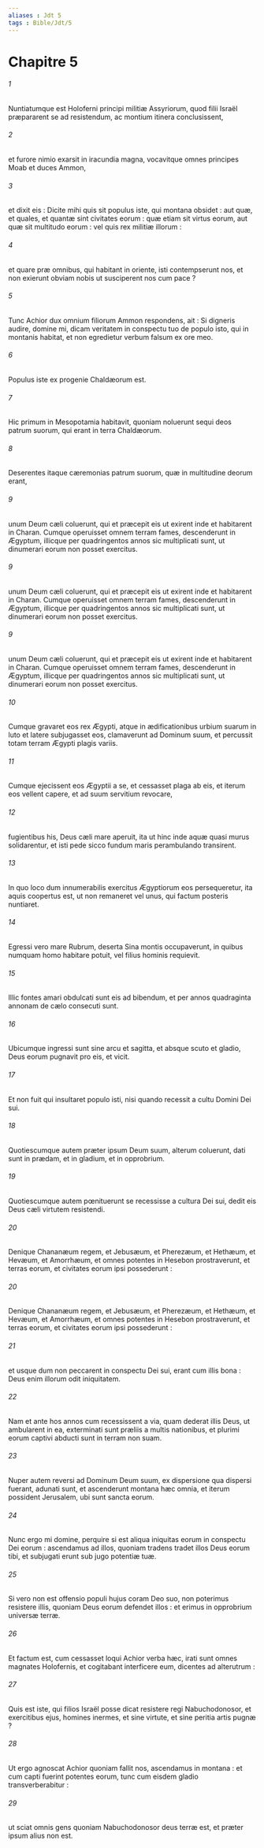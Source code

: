 ```yaml
---
aliases : Jdt 5
tags : Bible/Jdt/5
---
```


# Chapitre 5

###### 1
Nuntiatumque est Holoferni principi militiæ Assyriorum, quod filii Israël præpararent se ad resistendum, ac montium itinera conclusissent,
###### 2
et furore nimio exarsit in iracundia magna, vocavitque omnes principes Moab et duces Ammon,
###### 3
et dixit eis : Dicite mihi quis sit populus iste, qui montana obsidet : aut quæ, et quales, et quantæ sint civitates eorum : quæ etiam sit virtus eorum, aut quæ sit multitudo eorum : vel quis rex militiæ illorum :
###### 4
et quare præ omnibus, qui habitant in oriente, isti contempserunt nos, et non exierunt obviam nobis ut susciperent nos cum pace ?
###### 5
Tunc Achior dux omnium filiorum Ammon respondens, ait : Si digneris audire, domine mi, dicam veritatem in conspectu tuo de populo isto, qui in montanis habitat, et non egredietur verbum falsum ex ore meo.
###### 6
Populus iste ex progenie Chaldæorum est.
###### 7
Hic primum in Mesopotamia habitavit, quoniam noluerunt sequi deos patrum suorum, qui erant in terra Chaldæorum.
###### 8
Deserentes itaque cæremonias patrum suorum, quæ in multitudine deorum erant,
###### 9
unum Deum cæli coluerunt, qui et præcepit eis ut exirent inde et habitarent in Charan. Cumque operuisset omnem terram fames, descenderunt in Ægyptum, illicque per quadringentos annos sic multiplicati sunt, ut dinumerari eorum non posset exercitus.
###### 9
unum Deum cæli coluerunt, qui et præcepit eis ut exirent inde et habitarent in Charan. Cumque operuisset omnem terram fames, descenderunt in Ægyptum, illicque per quadringentos annos sic multiplicati sunt, ut dinumerari eorum non posset exercitus.
###### 9
unum Deum cæli coluerunt, qui et præcepit eis ut exirent inde et habitarent in Charan. Cumque operuisset omnem terram fames, descenderunt in Ægyptum, illicque per quadringentos annos sic multiplicati sunt, ut dinumerari eorum non posset exercitus.
###### 10
Cumque gravaret eos rex Ægypti, atque in ædificationibus urbium suarum in luto et latere subjugasset eos, clamaverunt ad Dominum suum, et percussit totam terram Ægypti plagis variis.
###### 11
Cumque ejecissent eos Ægyptii a se, et cessasset plaga ab eis, et iterum eos vellent capere, et ad suum servitium revocare,
###### 12
fugientibus his, Deus cæli mare aperuit, ita ut hinc inde aquæ quasi murus solidarentur, et isti pede sicco fundum maris perambulando transirent.
###### 13
In quo loco dum innumerabilis exercitus Ægyptiorum eos persequeretur, ita aquis coopertus est, ut non remaneret vel unus, qui factum posteris nuntiaret.
###### 14
Egressi vero mare Rubrum, deserta Sina montis occupaverunt, in quibus numquam homo habitare potuit, vel filius hominis requievit.
###### 15
Illic fontes amari obdulcati sunt eis ad bibendum, et per annos quadraginta annonam de cælo consecuti sunt.
###### 16
Ubicumque ingressi sunt sine arcu et sagitta, et absque scuto et gladio, Deus eorum pugnavit pro eis, et vicit.
###### 17
Et non fuit qui insultaret populo isti, nisi quando recessit a cultu Domini Dei sui.
###### 18
Quotiescumque autem præter ipsum Deum suum, alterum coluerunt, dati sunt in prædam, et in gladium, et in opprobrium.
###### 19
Quotiescumque autem pœnituerunt se recessisse a cultura Dei sui, dedit eis Deus cæli virtutem resistendi.
###### 20
Denique Chananæum regem, et Jebusæum, et Pherezæum, et Hethæum, et Hevæum, et Amorrhæum, et omnes potentes in Hesebon prostraverunt, et terras eorum, et civitates eorum ipsi possederunt :
###### 20
Denique Chananæum regem, et Jebusæum, et Pherezæum, et Hethæum, et Hevæum, et Amorrhæum, et omnes potentes in Hesebon prostraverunt, et terras eorum, et civitates eorum ipsi possederunt :
###### 21
et usque dum non peccarent in conspectu Dei sui, erant cum illis bona : Deus enim illorum odit iniquitatem.
###### 22
Nam et ante hos annos cum recessissent a via, quam dederat illis Deus, ut ambularent in ea, exterminati sunt præliis a multis nationibus, et plurimi eorum captivi abducti sunt in terram non suam.
###### 23
Nuper autem reversi ad Dominum Deum suum, ex dispersione qua dispersi fuerant, adunati sunt, et ascenderunt montana hæc omnia, et iterum possident Jerusalem, ubi sunt sancta eorum.
###### 24
Nunc ergo mi domine, perquire si est aliqua iniquitas eorum in conspectu Dei eorum : ascendamus ad illos, quoniam tradens tradet illos Deus eorum tibi, et subjugati erunt sub jugo potentiæ tuæ.
###### 25
Si vero non est offensio populi hujus coram Deo suo, non poterimus resistere illis, quoniam Deus eorum defendet illos : et erimus in opprobrium universæ terræ.
###### 26
Et factum est, cum cessasset loqui Achior verba hæc, irati sunt omnes magnates Holofernis, et cogitabant interficere eum, dicentes ad alterutrum :
###### 27
Quis est iste, qui filios Israël posse dicat resistere regi Nabuchodonosor, et exercitibus ejus, homines inermes, et sine virtute, et sine peritia artis pugnæ ?
###### 28
Ut ergo agnoscat Achior quoniam fallit nos, ascendamus in montana : et cum capti fuerint potentes eorum, tunc cum eisdem gladio transverberabitur :
###### 29
ut sciat omnis gens quoniam Nabuchodonosor deus terræ est, et præter ipsum alius non est.

